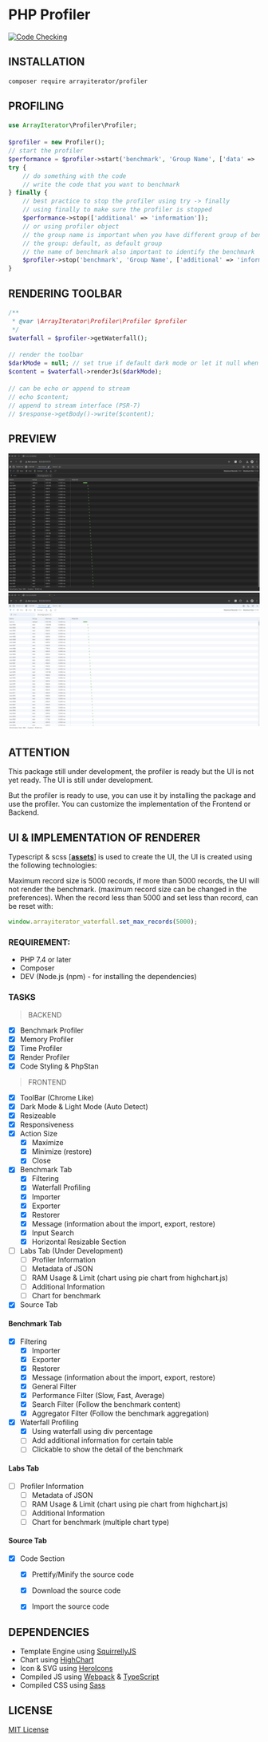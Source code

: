 # PHP Profiler

[![Code Checking](https://github.com/ArrayIterator/php.profiler/actions/workflows/code-checking.yml/badge.svg)](https://github.com/ArrayIterator/php.profiler/actions/workflows/code-checking.yml)

## INSTALLATION

```bash
composer require arrayiterator/profiler
```
## PROFILING

```php
use ArrayIterator\Profiler\Profiler;

$profiler = new Profiler();
// start the profiler
$performance = $profiler->start('benchmark', 'Group Name', ['data' => 'information']);
try {
    // do something with the code
    // write the code that you want to benchmark
} finally {
    // best practice to stop the profiler using try -> finally
    // using finally to make sure the profiler is stopped
    $performance->stop(['additional' => 'information']);
    // or using profiler object
    // the group name is important when you have different group of benchmark
    // the group: default, as default group
    // the name of benchmark also important to identify the benchmark
    $profiler->stop('benchmark', 'Group Name', ['additional' => 'information']);
}


```
## RENDERING TOOLBAR

```php
/**
 * @var \ArrayIterator\Profiler\Profiler $profiler 
 */
$waterfall = $profiler->getWaterfall();

// render the toolbar
$darkMode = null; // set true if default dark mode or let it null when using autodetect
$content = $waterfall->renderJs($darkMode);

// can be echo or append to stream
// echo $content;
// append to stream interface (PSR-7)
// $response->getBody()->write($content);
```
## PREVIEW

[![Toolbar Preview](images/preview-dark.png)](images/preview-dark.png)
[![Toolbar Preview](images/preview-light.png)](images/preview-light.png)

## ATTENTION

This package still under development, the profiler is ready but the UI is not yet ready. The UI is still under development.

But the profiler is ready to use, you can use it by installing the package and use the profiler.
You can customize the implementation of the Frontend or Backend.

## UI & IMPLEMENTATION OF RENDERER

Typescript & scss [**[assets](assets)**] is used to create the UI, the UI is created using the following technologies:

Maximum record size is 5000 records, if more than 5000 records, the UI will not render the benchmark.
(maximum record size can be changed in the preferences). When the record less than 5000 and set less than record, can be reset with:

```javascript
window.arrayiterator_waterfall.set_max_records(5000);
```

### REQUIREMENT:
 
- PHP 7.4 or later
- Composer
- DEV (Node.js (npm) - for installing the dependencies)

### TASKS

> BACKEND

- [x] Benchmark Profiler
- [x] Memory Profiler
- [x] Time Profiler
- [x] Render Profiler
- [x] Code Styling & PhpStan

> FRONTEND

- [x] ToolBar (Chrome Like)
- [x] Dark Mode & Light Mode (Auto Detect)
- [x] Resizeable
- [x] Responsiveness
- [x] Action Size
  - [x] Maximize
  - [x] Minimize (restore)
  - [x] Close
- [x] Benchmark Tab
  - [x] Filtering
  - [x] Waterfall Profiling
  - [x] Importer
  - [x] Exporter
  - [x] Restorer
  - [x] Message (information about the import, export, restore)
  - [x] Input Search
  - [x] Horizontal Resizable Section
- [ ] Labs Tab (Under Development)
  - [ ] Profiler Information
  - [ ] Metadata of JSON
  - [ ] RAM Usage & Limit (chart using pie chart from highchart.js)
  - [ ] Additional Information
  - [ ] Chart for benchmark
- [x] Source Tab

#### Benchmark Tab

- [x] Filtering
  - [x] Importer
  - [x] Exporter
  - [x] Restorer
  - [x] Message (information about the import, export, restore)
  - [x] General Filter
  - [x] Performance Filter (Slow, Fast, Average)
  - [x] Search Filter (Follow the benchmark content)
  - [x] Aggregator Filter (Follow the benchmark aggregation)
- [x] Waterfall Profiling
  - [x] Using waterfall using div percentage
  - [ ] Add additional information for certain table
  - [ ] Clickable to show the detail of the benchmark

#### Labs Tab

- [ ] Profiler Information
  - [ ] Metadata of JSON
  - [ ] RAM Usage & Limit (chart using pie chart from highchart.js)
  - [ ] Additional Information
  - [ ] Chart for benchmark (multiple chart type)

#### Source Tab

- [x] Code Section
  - [x] Prettify/Minify the source code
  - [x] Download the source code
  - [x] Import the source code


## DEPENDENCIES

- Template Engine using [SquirrellyJS](https://squirrelly.js.org/)
- Chart using [HighChart](https://www.highcharts.com/)
- Icon & SVG using [HeroIcons](https://heroicons.com/)
- Compiled JS using [Webpack](https://webpack.js.org/) & [TypeScript](https://www.typescriptlang.org/)
- Compiled CSS using [Sass](https://sass-lang.com/)

## LICENSE

[MIT License](LICENSE)
